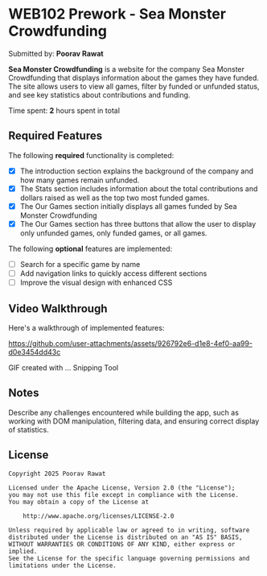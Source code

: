 # WEB102 Prework - Sea Monster Crowdfunding

Submitted by: **Poorav Rawat**

**Sea Monster Crowdfunding** is a website for the company Sea Monster Crowdfunding that displays information about the games they have funded. The site allows users to view all games, filter by funded or unfunded status, and see key statistics about contributions and funding.

Time spent: **2** hours spent in total

## Required Features

The following **required** functionality is completed:

- [x] The introduction section explains the background of the company and how many games remain unfunded.
- [x] The Stats section includes information about the total contributions and dollars raised as well as the top two most funded games.
- [x] The Our Games section initially displays all games funded by Sea Monster Crowdfunding
- [x] The Our Games section has three buttons that allow the user to display only unfunded games, only funded games, or all games.

The following **optional** features are implemented:

- [ ] Search for a specific game by name
- [ ] Add navigation links to quickly access different sections
- [ ] Improve the visual design with enhanced CSS

## Video Walkthrough

Here's a walkthrough of implemented features:

https://github.com/user-attachments/assets/926792e6-d1e8-4ef0-aa99-d0e3454dd43c

GIF created with ... Snipping Tool

<!-- Recommended tools:
[Kap](https://getkap.co/) for macOS
[ScreenToGif](https://www.screentogif.com/) for Windows
[peek](https://github.com/phw/peek) for Linux. -->

## Notes

Describe any challenges encountered while building the app, such as working with DOM manipulation, filtering data, and ensuring correct display of statistics.

## License

    Copyright 2025 Poorav Rawat

    Licensed under the Apache License, Version 2.0 (the "License");
    you may not use this file except in compliance with the License.
    You may obtain a copy of the License at

        http://www.apache.org/licenses/LICENSE-2.0

    Unless required by applicable law or agreed to in writing, software
    distributed under the License is distributed on an "AS IS" BASIS,
    WITHOUT WARRANTIES OR CONDITIONS OF ANY KIND, either express or implied.
    See the License for the specific language governing permissions and
    limitations under the License.
